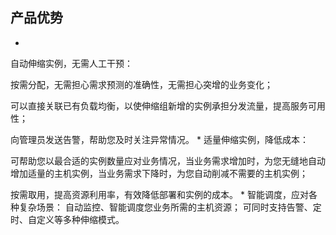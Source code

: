 ## **产品优势**

* 
自动伸缩实例，无需人工干预：

按需分配，无需担心需求预测的准确性，无需担心突增的业务变化；

可以直接关联已有负载均衡，以使伸缩组新增的实例承担分发流量，提高服务可用性；

向管理员发送告警，帮助您及时关注异常情况。
* 
适量伸缩实例，降低成本：

可帮助您以最合适的实例数量应对业务情况，当业务需求增加时，为您无缝地自动增加适量的主机实例，当业务需求下降时，为您自动削减不需要的主机实例；

按需取用，提高资源利用率，有效降低部署和实例的成本。
* 
智能调度，应对各种复杂场景：
自动监控、智能调度您业务所需的主机资源；
可同时支持告警、定时、自定义等多种伸缩模式。